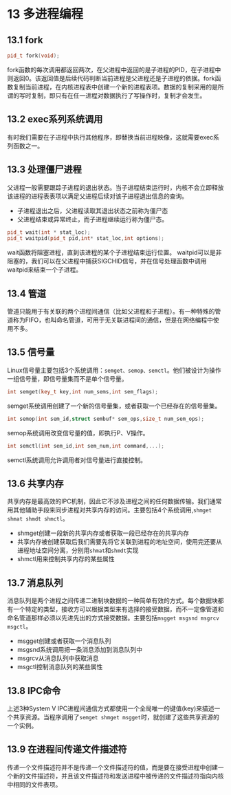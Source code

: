 <!--
 * @Author: your name
 * @Date: 2021-01-22 21:24:00
 * @LastEditTime: 2021-01-23 11:13:17
 * @LastEditors: Please set LastEditors
 * @Description: In User Settings Edit
 * @FilePath: \LinuxServerCodes\13\learnbook.md
-->
# 13 多进程编程
## 13.1 fork
```C++
pid_t fork(void);
```
fork函数的每次调用都返回两次，在父进程中返回的是子进程的PID，在子进程中则返回0。该返回值是后续代码判断当前进程是父进程还是子进程的依据。fork函数复制当前进程，在内核进程表中创建一个新的进程表项。数据的复制采用的是所谓的写时复制，即只有在任一进程对数据执行了写操作时，复制才会发生。
## 13.2 exec系列系统调用
有时我们需要在子进程中执行其他程序，即替换当前进程映像，这就需要exec系列函数之一。
## 13.3 处理僵尸进程
父进程一般需要跟踪子进程的退出状态。当子进程结束运行时，内核不会立即释放该进程的进程表表项以满足父进程后续对该子进程退出信息的查询。
- 子进程退出之后，父进程读取其退出状态之前称为僵尸态
- 父进程结束或异常终止，而子进程继续运行称为僵尸态。 
```C++
pid_t wait(int * stat_loc);
pid_t waitpid(pid_t pid,int* stat_loc,int options);
```
wait函数将阻塞进程，直到该进程的某个子进程结束运行位置。
waitpid可以是非阻塞的，我们可以在父进程中捕获SIGCHID信号，并在信号处理函数中调用waitpid来结束一个子进程。
## 13.4 管道
管道只能用于有关联的两个进程间通信（比如父进程和子进程）。有一种特殊的管道称为FIFO，也叫命名管道，可用于无关联进程间的通信，但是在网络编程中使用不多。
## 13.5 信号量
Linux信号量主要包括3个系统调用：`semget、semop、semctl`。他们被设计为操作一组信号量，即信号量集而不是单个信号量。

```C++
int semget(key_t key,int num_sems,int sem_flags);
```
semget系统调用创建了一个新的信号量集，或者获取一个已经存在的信号量集。

```C++
int semop(int sem_id,struct sembuf* sem_ops,size_t num_sem_ops);
```
semop系统调用改变信号量的值，即执行P、V操作。

```C++
int semctl(int sem_id,int sem_num,int command,...);
```
semctl系统调用允许调用者对信号量进行直接控制。
## 13.6 共享内存
共享内存是最高效的IPC机制，因此它不涉及进程之间的任何数据传输。我们通常用其他辅助手段来同步进程对共享内存的访问。主要包括4个系统调用,`shmget shmat shmdt shmctl`。
- shmget创建一段新的共享内存或者获取一段已经存在的共享内存
- 共享内存被创建获取后我们需要先将它关联到进程的地址空间，使用完还要从进程地址空间分离，分别用`shmat`和`shmdt`实现
- shmctl用来控制共享内存的某些属性
## 13.7 消息队列
消息队列是两个进程之间传递二进制块数据的一种简单有效的方式。每个数据块都有一个特定的类型，接收方可以根据类型来有选择的接受数据，而不一定像管道和命名管道那样必须以先进先出的方式接受数据。主要包括`msgget msgsnd msgrcv msgctl`。
- msgget创建或者获取一个消息队列
- msgsnd系统调用把一条消息添加到消息队列中
- msgrcv从消息队列中获取消息
- msgctl控制消息队列的某些属性
## 13.8 IPC命令
上述3种System V IPC进程间通信方式都使用一个全局唯一的键值(key)来描述一个共享资源。当程序调用了`semget shmget msgget`时，就创建了这些共享资源的一个实例。
## 13.9 在进程间传递文件描述符
传递一个文件描述符并不是传递一个文件描述符的值，而是要在接受进程中创建一个新的文件描述符，并且该文件描述符和发送进程中被传递的文件描述符指向内核中相同的文件表项。